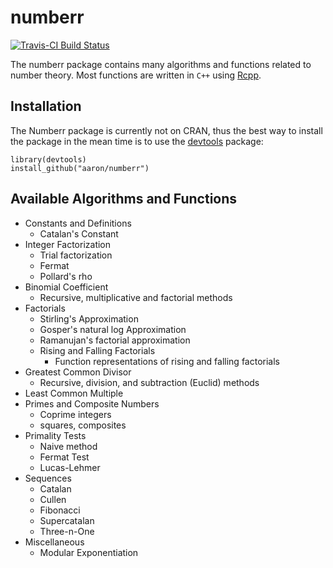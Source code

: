 # numberr

[![Travis-CI Build Status](https://travis-ci.org/aschleg/numberr.svg?branch=master)](https://travis-ci.org/aschleg/numberr)

The numberr package contains many algorithms and functions related to number theory. Most functions are written in `C++` using [Rcpp](https://cran.r-project.org/web/packages/Rcpp/index.html).

## Installation

The Numberr package is currently not on CRAN, thus the best way to install the package in the mean time is to 
use the [devtools](https://cran.r-project.org/web/packages/devtools/index.html) package:

~~~~
library(devtools)
install_github("aaron/numberr")
~~~~

## Available Algorithms and Functions

* Constants and Definitions
  - Catalan's Constant
* Integer Factorization
  - Trial factorization
  - Fermat
  - Pollard's rho
* Binomial Coefficient
  - Recursive, multiplicative and factorial methods
* Factorials
  - Stirling's Approximation
  - Gosper's natural log Approximation
  - Ramanujan's factorial approximation
  - Rising and Falling Factorials
    - Function representations of rising and falling factorials
* Greatest Common Divisor
  - Recursive, division, and subtraction (Euclid) methods
* Least Common Multiple
* Primes and Composite Numbers
  - Coprime integers
  - squares, composites
* Primality Tests
  - Naive method
  - Fermat Test
  - Lucas-Lehmer
* Sequences
  - Catalan
  - Cullen
  - Fibonacci
  - Supercatalan
  - Three-n-One
* Miscellaneous
  - Modular Exponentiation
